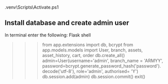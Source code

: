 .venv\Scripts\Activate.ps1

## Install database and create admin user ##
In terminal enter the following: 
Flask shell
>>> from app.extensions import db, bcrypt
>>> from app.models.models import User, branch, assets, asset_history, cart, order 
>>> db.create_all()
>>> admin=User(username='admin', branch_name = 'ARMYY', password=bcrypt.generate_password_hash('password').decode('utf-8'), role='admin', authorised= 'Y')
>>> db.session.add(admin)
>>> db.session.commit()
>>> exit()